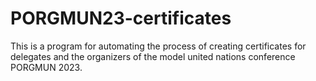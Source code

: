 # PORGMUN23-certificates
 This is a program for automating the process of creating certificates for delegates and the organizers of the model united nations conference PORGMUN 2023.